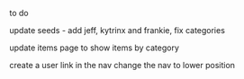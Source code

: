 to do

update seeds - add jeff, kytrinx and frankie, fix categories

update items page to show items by category


create a user link in the nav
change the nav to lower position
